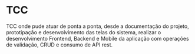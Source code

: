 # TCC
TCC onde pude atuar de ponta a ponta, desde a documentação do projeto, prototipação e desenvolvimento das telas do sistema, realizar o desenvolvimento Frontend, Backend e Mobile da aplicação com operações de validação, CRUD e consumo de API rest.
